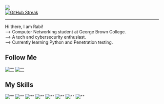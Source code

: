 ![](https://komarev.com/ghpvc/?username=itsrabinbhat)<br>
[![GitHub Streak](https://streak-stats.demolab.com/?user=itsrabinbhat&theme=highcontrast)](https://git.io/streak-stats)
<hr>
Hi there, I am Rabi!<br>
--> Computer Networking student at George Brown College.<br>
--> A tech and cybersecurity enthusiast.<br>
--> Currently learning Python and Penetration testing.<br>

## Follow Me
[![""](https://img.shields.io/github/followers/itsrabinbhat?style=social&label=Follow)](https://github.com/itsrabinbhat)
[![""](https://img.shields.io/twitter/follow/its_meoz?style=social&label=Follow)](https://x.com/its_meoz)

## My Skills

![""](https://img.shields.io/badge/HTML5-white?logo=html5)
![""](https://img.shields.io/badge/CSS3-white?logo=css3&logoColor=orange)
![""](https://img.shields.io/badge/JavaScript-white?logo=javascript)
![""](https://img.shields.io/badge/Python-white?logo=python)
![""](https://img.shields.io/badge/ReactJS-white?logo=react)
![""](https://img.shields.io/badge/Git-white?logo=git)
![""](https://img.shields.io/badge/Bootstrap-white?logo=bootstrap)
![""](https://img.shields.io/badge/Figma-white?logo=figma)

<!-- [![Top Langs](https://github-readme-stats.vercel.app/api/top-langs/?username=itsrabinbhat&layout=compact&theme=blueberry)](https://github.com/itsrabinbhat) -->

